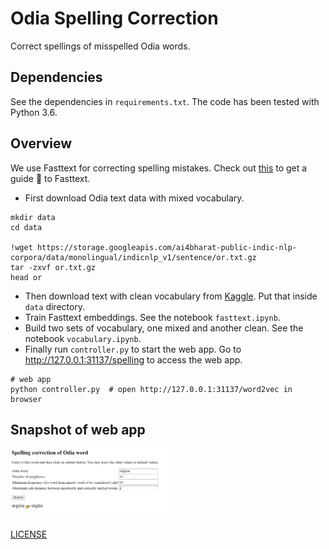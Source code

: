 # Odia Spelling Correction

Correct spellings of misspelled Odia words.

## Dependencies
See the dependencies in `requirements.txt`.
The code has been tested with Python 3.6.

## Overview

We use Fasttext for correcting spelling mistakes. Check out [this](https://fasttext.cc/) to get a guide 📙 to Fasttext.

- First download Odia text data with mixed vocabulary.

```shell
mkdir data
cd data

!wget https://storage.googleapis.com/ai4bharat-public-indic-nlp-corpora/data/monolingual/indicnlp_v1/sentence/or.txt.gz
tar -zxvf or.txt.gz
head or

```
- Then download text with clean vocabulary from [Kaggle](https://www.kaggle.com/soumendrak/odia-structured-dictionary).
Put that inside `data` directory.
- Train Fasttext embeddings. See the notebook `fasttext.ipynb`.
- Build two sets of vocabulary, one mixed and another clean. See the notebook `vocabulary.ipynb`.
- Finally run `controller.py` to start the web app. Go to http://127.0.0.1:31137/spelling to access the web app.

```shell
# web app
python controller.py  # open http://127.0.0.1:31137/word2vec in browser
```

## Snapshot of web app
<img src="/snapshot.png" width="50%" height="50%"/>

[LICENSE](https://github.com/OdiaNLP/spelling-correction/blob/main/LICENSE)
